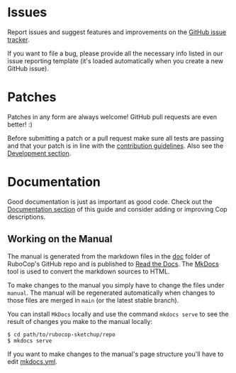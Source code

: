 # Issues

Report issues and suggest features and improvements on the
[GitHub issue tracker](https://github.com/sketchup/rubocop-sketchup/issues).

If you want to file a bug, please provide all the necessary info listed in
our issue reporting template (it's loaded automatically when you create a
new GitHub issue).

# Patches

Patches in any form are always welcome! GitHub pull requests are even better! :)

Before submitting a patch or a pull request make sure all tests are
passing and that your patch is in line with the [contribution
guidelines](https://github.com/sketchup/rubocop-sketchup/blob/main/CONTRIBUTING.md).
Also see the [Development section](development.md).

# Documentation

Good documentation is just as important as good code. Check out the
[Documentation section](development.md#documentation) of this guide and consider
adding or improving Cop descriptions.

## Working on the Manual

The manual is generated from the markdown files in the
[doc](https://github.com/sketchup/rubocop-sketchup/tree/main/manual) folder of RuboCop's
GitHub repo and is published to [Read the Docs](https://readthedocs.org/). The
[MkDocs](https://www.mkdocs.org/) tool is used to convert the markdown sources to
HTML.

To make changes to the manual you simply have to change the files under
`manual`. The manual will be regenerated automatically when changes to those files
are merged in `main` (or the latest stable branch).

You can install `MkDocs` locally and use the command `mkdocs serve` to see the
result of changes you make to the manual locally:

```
$ cd path/to/rubocop-sketchup/repo
$ mkdocs serve
```

If you want to make changes to the manual's page structure you'll have to edit
[mkdocs.yml](https://github.com/sketchup/rubocop-sketchup/blob/main/mkdocs.yml).
